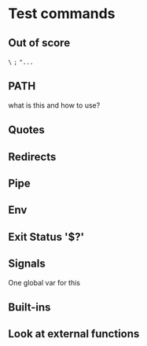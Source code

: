 # Test commands

## Out of score

`\`
`;`
`"...`

## PATH

what is this and how to use?


## Quotes

## Redirects

## Pipe

## Env

## Exit Status '$?'

## Signals

One global var for this


## Built-ins

## Look at external functions
